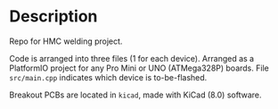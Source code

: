 # Description

Repo for HMC welding project.

Code is arranged into three files (1 for each device). Arranged as a PlatformIO project for any Pro Mini or UNO (ATMega328P) boards. File `src/main.cpp` indicates which device is to-be-flashed.

Breakout PCBs are located in `kicad`, made with KiCad (8.0) software.
